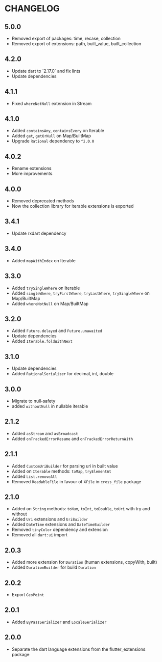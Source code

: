 # CHANGELOG

## 5.0.0
- Removed export of packages: time, recase, collection
- Removed export of extensions: path, built_value, built_collection

## 4.2.0
- Update dart to ´2.17.0´ and fix lints
- Update dependencies

## 4.1.1
- Fixed `whereNotNull` extension in Stream

## 4.1.0
- Added `containsAny`, `containsEvery` on Iterable
- Added `get`, `getOrNull` on Map/BuiltMap
- Upgrade `Rational` dependency to `^2.0.0`

## 4.0.2
- Rename extensions
- More improvements

## 4.0.0
- Removed deprecated methods
- Now the collection library for iterable extensions is exported

## 3.4.1
- Update rxdart dependency

## 3.4.0
- Added `mapWithIndex` on Iterable

## 3.3.0
- Added `trySingleWhere` on Iterable
- Added `singleWhere`, `tryFirstWhere`, `tryLastWhere`, `trySingleWhere` on Map/BuiltMap
- Added `whereNotNull` on Map/BuiltMap

## 3.2.0
- Added `Future.delayed` and `Future.unawaited`
- Update dependencies
- Added `Iterable.foldWithNext`

## 3.1.0
- Update dependencies
- Added `RationalSerializer` for decimal, int, double

## 3.0.0
- Migrate to null-safety
- added `withoutNull` in nullable iterable

## 2.1.2
- Added `asStream` and `asBroadcast`
- Added `onTrackedErrorResume` and `onTrackedErrorReturnWith`

## 2.1.1
- Added `CustomUriBuilder` for parsing uri in built value
- Added on `Iterable` methods: `toMap`, `tryElementAt`
- Added `List.removeAll`
- Removed `ReadableFile` in favour of `XFile` in `cross_file` package

## 2.1.0
- Added on `String` methods: `toNum`, `toInt`, `toDouble`, `toUri` with try and without
- Added `Uri` extensions and `UriBuilder`
- Added `DateTime` extensions and `DateTimeBuilder`
- Removed `tinyColor` dependency and extension
- Removed all `dart:ui` import

## 2.0.3
- Added more extension for `Duration` (human extensions, copyWith, built)
- Added `DurationBuilder` for build `Duration`

## 2.0.2
- Export `GeoPoint`

## 2.0.1
- Added `ByPassSerializer` and `LocaleSerializer`

## 2.0.0
- Separate the dart language extensions from the flutter_extensions package
